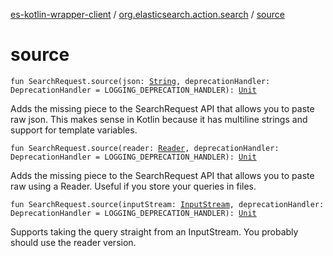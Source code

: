 [es-kotlin-wrapper-client](../index.md) / [org.elasticsearch.action.search](index.md) / [source](./source.md)

# source

`fun SearchRequest.source(json: `[`String`](https://kotlinlang.org/api/latest/jvm/stdlib/kotlin/-string/index.html)`, deprecationHandler: DeprecationHandler = LOGGING_DEPRECATION_HANDLER): `[`Unit`](https://kotlinlang.org/api/latest/jvm/stdlib/kotlin/-unit/index.html)

Adds the missing piece to the SearchRequest API that allows you to paste raw json.
This makes sense in Kotlin because it has multiline strings and support for template variables.

`fun SearchRequest.source(reader: `[`Reader`](https://docs.oracle.com/javase/8/docs/api/java/io/Reader.html)`, deprecationHandler: DeprecationHandler = LOGGING_DEPRECATION_HANDLER): `[`Unit`](https://kotlinlang.org/api/latest/jvm/stdlib/kotlin/-unit/index.html)

Adds the missing piece to the SearchRequest API that allows you to paste raw using a Reader. Useful if you store your queries in files.

`fun SearchRequest.source(inputStream: `[`InputStream`](https://docs.oracle.com/javase/8/docs/api/java/io/InputStream.html)`, deprecationHandler: DeprecationHandler = LOGGING_DEPRECATION_HANDLER): `[`Unit`](https://kotlinlang.org/api/latest/jvm/stdlib/kotlin/-unit/index.html)

Supports taking the query straight from an InputStream. You probably should use the reader version.

